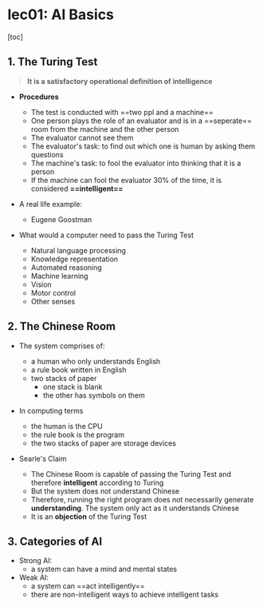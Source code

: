# lec01: AI Basics

[toc]

## 1. The Turing Test

>   **It is a satisfactory operational definition of intelligence**

-   **Procedures**
    -   The test is conducted with ==two ppl and a machine==
    -   One person plays the role of an evaluator and is in a ==seperate== room from the machine and the other person
    -   The evaluator cannot see them
    -   The evaluator's task: to find out which one is human by asking them questions
    -   The machine's task: to fool the evaluator into thinking that it is a person
    -   If the machine can fool the evaluator 30% of the time, it is considered **==intelligent==**

-   A real life example:
    -   Eugene Goostman

-   What would a computer need to pass the Turing Test
    -   Natural language processing
    -   Knowledge representation
    -   Automated reasoning
    -   Machine learning
    -   Vision
    -   Motor control
    -   Other senses

## 2. The Chinese Room

-   The system comprises of:
    -   a human who only understands English
    -   a rule book written in English
    -   two stacks of paper
        -   one stack is blank
        -   the other has symbols on them
-   In computing terms
    -   the human is the CPU
    -   the rule book is the program
    -   the two stacks of paper are storage devices

-   Searle's Claim
    -   The Chinese Room is capable of passing the Turing Test and therefore **intelligent** according to Turing
    -   But the system does not understand Chinese
    -   Therefore, running the right program does not necessarily generate **understanding**.
        The system only act as it understands Chinese
    -   It is an **objection** of the Turing Test

## 3. Categories of AI

-   Strong AI:
    -   a system can have a mind and mental states
-   Weak AI:
    -   a system can ==act intelligently==
    -   there are non-intelligent ways to achieve intelligent tasks

